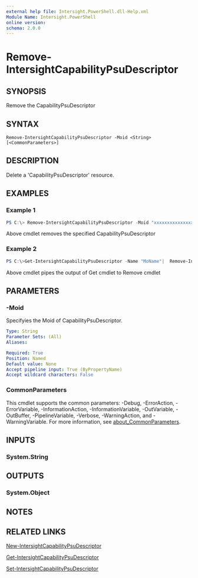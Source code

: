 ```yaml
---
external help file: Intersight.PowerShell.dll-Help.xml
Module Name: Intersight.PowerShell
online version:
schema: 2.0.0
---
```


# Remove-IntersightCapabilityPsuDescriptor

## SYNOPSIS
Remove the CapabilityPsuDescriptor

## SYNTAX

```
Remove-IntersightCapabilityPsuDescriptor -Moid <String> [<CommonParameters>]
```

## DESCRIPTION
Delete a &apos;CapabilityPsuDescriptor&apos; resource.

## EXAMPLES

### Example 1
```powershell
PS C:\> Remove-IntersightCapabilityPsuDescriptor -Moid "xxxxxxxxxxxxxxxxxxxxxxxxxxx"
```
Above cmdlet removes the specified CapabilityPsuDescriptor 

### Example 2
```powershell
PS C:\>Get-IntersightCapabilityPsuDescriptor -Name "MoName"|  Remove-IntersightCapabilityPsuDescriptor
```
Above cmdlet pipes the output of Get cmdlet to Remove cmdlet

## PARAMETERS

### -Moid
Specifyies the Moid of CapabilityPsuDescriptor.

```yaml
Type: String
Parameter Sets: (All)
Aliases:

Required: True
Position: Named
Default value: None
Accept pipeline input: True (ByPropertyName)
Accept wildcard characters: False
```

### CommonParameters
This cmdlet supports the common parameters: -Debug, -ErrorAction, -ErrorVariable, -InformationAction, -InformationVariable, -OutVariable, -OutBuffer, -PipelineVariable, -Verbose, -WarningAction, and -WarningVariable. For more information, see [about_CommonParameters](http://go.microsoft.com/fwlink/?LinkID=113216).

## INPUTS

### System.String

## OUTPUTS

### System.Object
## NOTES

## RELATED LINKS

[New-IntersightCapabilityPsuDescriptor](./New-IntersightCapabilityPsuDescriptor.md)

[Get-IntersightCapabilityPsuDescriptor](./Get-IntersightCapabilityPsuDescriptor.md)

[Set-IntersightCapabilityPsuDescriptor](./Set-IntersightCapabilityPsuDescriptor.md)

